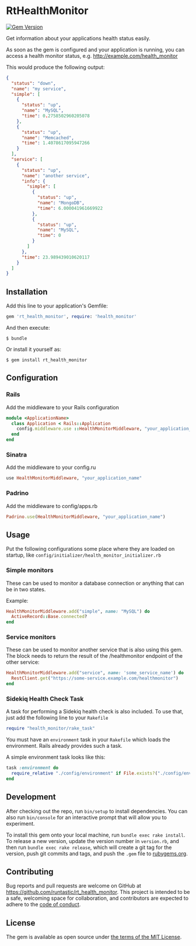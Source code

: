 # RtHealthMonitor

[![Gem Version](https://badge.fury.io/rb/rt_health_monitor.svg)][rubygems]

Get information about your applications health status easily.

As soon as the gem is configured and your application is running, you can
access a health monitor status, e.g. http://example.com/health_monitor

This would produce the following output:

```json
{
  "status": "down",
  "name": "my service",
  "simple": [
    {
      "status": "up",
      "name": "MySQL",
      "time": 0.2758502960205078
    },
    {
      "status": "up",
      "name": "Memcached",
      "time": 1.4078617095947266
    }
  ],
  "service": [
    {
      "status": "up",
      "name": "another service",
      "info": {
        "simple": [
          {
            "status": "up",
            "name": "MongoDB",
            "time": 6.000041961669922
          },
          {
            "status": "up",
            "name": "MySQL",
            "time": 0
          }
        ]
      },
      "time": 23.989439010620117
    }
  ]
}
```

## Installation
Add this line to your application's Gemfile:

```ruby
gem 'rt_health_monitor', require: 'health_monitor'
```

And then execute:

    $ bundle

Or install it yourself as:

    $ gem install rt_health_monitor

## Configuration

### Rails

Add the middleware to your Rails configuration

```ruby
module <ApplicationName>
  class Application < Rails::Application
    config.middleware.use ::HealthMonitorMiddleware, "your_application_name"
  end
end
```

### Sinatra

Add the middleware to your config.ru

```ruby
use HealthMonitorMiddleware, "your_application_name"
```

### Padrino

Add the middleware to config/apps.rb

```ruby
Padrino.use(HealthMonitorMiddleware, "your_application_name")
```

## Usage

Put the following configurations some place where they are loaded on startup,
like `config/initializer/health_monitor_initializer.rb`

### Simple monitors
These can be used to monitor a database connection or anything that can be in two
states.

Example:
```ruby
HealthMonitorMiddleware.add("simple", name: "MySQL") do
  ActiveRecord::Base.connected?
end
```

### Service monitors

These can be used to monitor another service that is also using this gem. The block
needs to return the result of the /healthmonitor endpoint of the other service:

```ruby
HealthMonitorMiddleware.add("service", name: 'some_service_name') do
  RestClient.get("https://some-service.example.com/healthmonitor")
end
```

### Sidekiq Health Check Task

A task for performing a Sidekiq health check is also included. To use that, just
add the following line to your `Rakefile`

```ruby
require "health_monitor/rake_task"
```

You must have an `environment` task in your `Rakefile` which loads the
environment. Rails already provides such a task.

A simple environment task looks like this:

```ruby
task :environment do
  require_relative "./config/environment" if File.exists?("./config/environment")
end
```

## Development

After checking out the repo, run `bin/setup` to install dependencies. You can also run `bin/console` for an interactive prompt that will allow you to experiment.

To install this gem onto your local machine, run `bundle exec rake install`. To release a new version, update the version number in `version.rb`, and then run `bundle exec rake release`, which will create a git tag for the version, push git commits and tags, and push the `.gem` file to [rubygems.org](https://rubygems.org).

## Contributing
Bug reports and pull requests are welcome on GitHub at https://github.com/runtastic/rt_health_monitor.
This project is intended to be a safe, welcoming space for collaboration, and
contributors are expected to adhere to the [code of conduct][cc].

## License
The gem is available as open source under [the terms of the MIT License][mit].

[travis]: https://travis-ci.org/runtastic/rt_health_monitor
[rubygems]: https://rubygems.org/gems/rt_health_monitor
[mit]: https://choosealicense.com/licenses/mit/
[cc]: ../CODE_OF_CONDUCT.md
